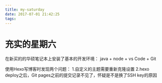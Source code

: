 ```yaml
---
title: my-saturday
date: 2017-07-01 21:42:25
tags:
---
```



# 充实的星期六

在新买的的华硕笔记本上安装了基本的开发环境：
java + node + vs Code + Git

使用Hexo写博客时发现两个问题：
1.自定义的主题需要重新克隆设置
2.hexo deploy之后，Git pages之前的提交记录不见了，怀疑是不是换了SSH key的原因